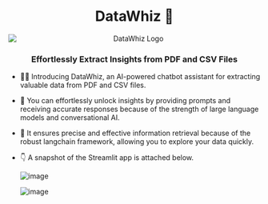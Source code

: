 
<h1 align="center">DataWhiz 🤖</h1>

<!--<p align="center">
  <img src="https://github.com/harshita-bfly/DataWhiz/assets/100403649/73f72f23-4c42-42aa-9971-c84bb65753a5" alt="DataWhiz Logo" style="display: block; margin: 0 auto;">
</p> -->

<p align="center">
  <img src="https://user-images.githubusercontent.com/74038190/221352989-518609ab-b4d1-459e-929f-a08cd2bd9b3c.gif" alt="DataWhiz Logo" style="display: block; margin: 0 auto;">
</p>

<h3 align="center">Effortlessly Extract Insights from PDF and CSV Files</h3>

- :woman_technologist: Introducing DataWhiz, an AI-powered chatbot assistant for extracting valuable data from PDF and CSV files.
- 📂 You can effortlessly unlock insights by providing prompts and receiving accurate responses because of the strength of large language models and conversational AI.
- 🦜 It ensures precise and effective information retrieval because of the robust langchain framework, allowing you to explore your data quickly.
- :point_down: A snapshot of the Streamlit app is attached below.

  ![image](https://github.com/harshita-bfly/DataWhiz/assets/100403649/6331a0f0-e4b2-4179-9e3c-04557897704d)
  
  ![image](https://github.com/harshita-bfly/DataWhiz/assets/100403649/77c10f09-8282-42c6-ae11-f81acb050627)





